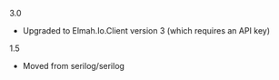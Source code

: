 3.0
* Upgraded to Elmah.Io.Client version 3 (which requires an API key)

1.5
 * Moved from serilog/serilog
